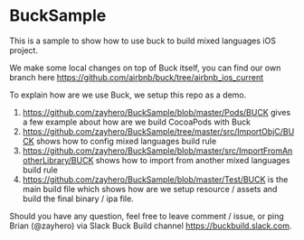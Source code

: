 # BuckSample
This is a sample to show how to use buck to build mixed languages iOS project.

We make some local changes on top of Buck itself, you can find our own branch here
https://github.com/airbnb/buck/tree/airbnb_ios_current

To explain how are we use Buck, we setup this repo as a demo.

1. https://github.com/zayhero/BuckSample/blob/master/Pods/BUCK gives a few example about how are we build CocoaPods with Buck
2. https://github.com/zayhero/BuckSample/tree/master/src/ImportObjC/BUCK shows how to config mixed languages build rule
3. https://github.com/zayhero/BuckSample/blob/master/src/ImportFromAnotherLibrary/BUCK shows how to import from another mixed languages build rule
4. https://github.com/zayhero/BuckSample/blob/master/Test/BUCK is the main build file which shows how are we setup resource / assets and build the final binary / ipa file.

Should you have any question, feel free to leave comment / issue, or ping Brian (@zayhero) via Slack Buck Build channel https://buckbuild.slack.com.
